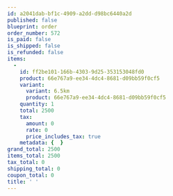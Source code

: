 ```yaml
---
id: a2041dab-bf1c-4909-a2dd-d98bc6440a2d
published: false
blueprint: order
order_number: 572
is_paid: false
is_shipped: false
is_refunded: false
items:
  -
    id: ff2be101-166b-4303-9d25-353153048fd0
    product: 66e767a9-ee34-4dc4-8681-d09bb59f0cf5
    variant:
      variant: 6.5km
      product: 66e767a9-ee34-4dc4-8681-d09bb59f0cf5
    quantity: 1
    total: 2500
    tax:
      amount: 0
      rate: 0
      price_includes_tax: true
    metadata: {  }
grand_total: 2500
items_total: 2500
tax_total: 0
shipping_total: 0
coupon_total: 0
title: ' '
---
```


